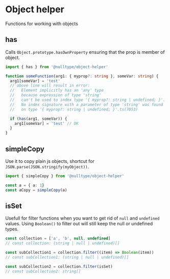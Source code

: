 # Object helper

Functions for working with objects

## has

Calls `Object.prototype.hasOwnProperty` ensuring that the prop is member of object.

```ts
import { has } from '@nulltype/object-helper'

function someFunction(arg1: { myprop?: string }, someVar: string) {
  arg1[someVar] = 'test'
  // above line will result in error:
  //   Element implicitly has an 'any' type 
  //   because expression of type 'string' 
  //   can't be used to index type '{ myprop?: string | undefined; }'.
  //   No index signature with a parameter of type 'string' was found
  //   on type '{ myprop?: string | undefined; }'.ts(7053)

  if (has(arg1, someVar)) {
    arg1[someVar] = 'test' // OK
  }
}
```

## simpleCopy

Use it to copy plain js objects, shortcut for `JSON.parse(JSON.stringify(myObject))`.

```ts
import { simpleCopy } from '@nulltype/object-helper'

const a = { a: 1}
const aCopy = simpleCopy(a)
```

## isSet

Usefull for filter functions when you want to get rid of `null` and `undefined` values.
Using `Boolean()` to filter out will still keep the null or undefined types.

```ts
const collection = ['a', 'b', null, undefined]
// const collection: (string | null | undefined)[]

const subCollection1 = collection.filter((item) => Boolean(item))
// const subCollection1: (string | null | undefined)[]

const subCollection2 = collection.filter(isSet)
// const subCollection2: string[]
```